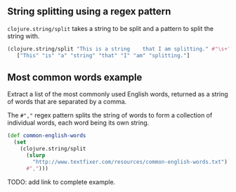 ## String splitting using a regex pattern

`clojure.string/split` takes a string to be split and a pattern to split the string with.

```clojure
(clojure.string/split "This is a string    that I am splitting." #"\s+")
   ["This" "is" "a" "string" "that" "I" "am" "splitting."]
```

## Most common words example

Extract a list of the most commonly used English words, returned as a string of words that are separated by a comma.

The `#","` regex pattern splits the string of words to form a collection of individual words, each word being its own string.

```clojure
(def common-english-words
  (set
    (clojure.string/split
      (slurp
        "http://www.textfixer.com/resources/common-english-words.txt")
      #",")))
```

TODO: add link to complete example.
